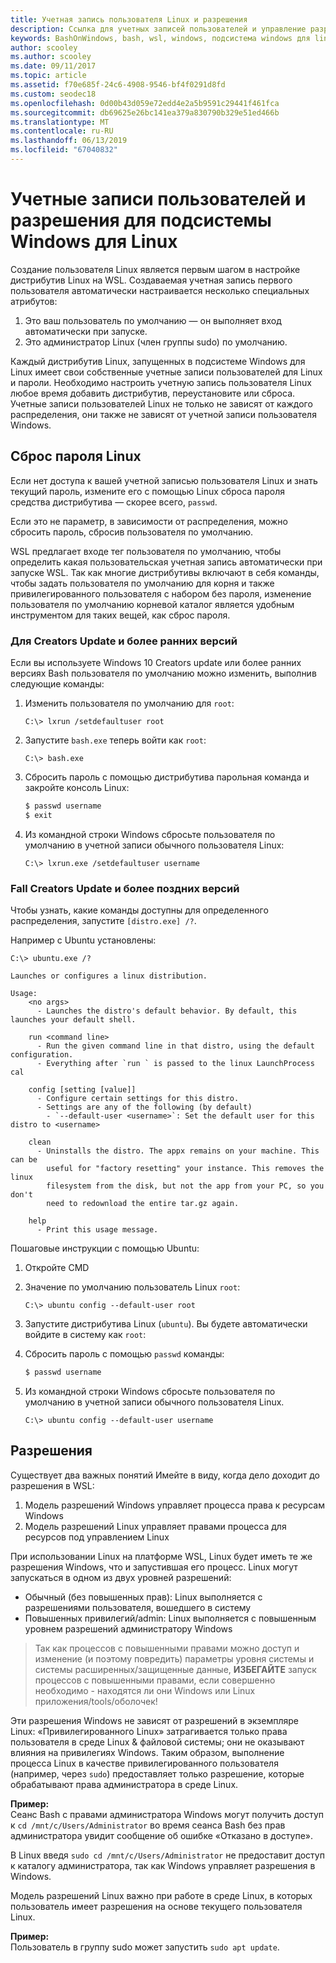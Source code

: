 ```yaml
---
title: Учетная запись пользователя Linux и разрешения
description: Ссылка для учетных записей пользователей и управление разрешениями в подсистеме Windows для Linux.
keywords: BashOnWindows, bash, wsl, windows, подсистема windows для linux, windowssubsystem, ubuntu, учетные записи пользователей
author: scooley
ms.author: scooley
ms.date: 09/11/2017
ms.topic: article
ms.assetid: f70e685f-24c6-4908-9546-bf4f0291d8fd
ms.custom: seodec18
ms.openlocfilehash: 0d00b43d059e72edd4e2a5b9591c29441f461fca
ms.sourcegitcommit: db69625e26bc141ea379a830790b329e51ed466b
ms.translationtype: MT
ms.contentlocale: ru-RU
ms.lasthandoff: 06/13/2019
ms.locfileid: "67040832"
---
```

# <a name="user-accounts-and-permissions-for-windows-subsystem-for-linux"></a>Учетные записи пользователей и разрешения для подсистемы Windows для Linux

Создание пользователя Linux является первым шагом в настройке дистрибутив Linux на WSL.  Создаваемая учетная запись первого пользователя автоматически настраивается несколько специальных атрибутов:

1. Это ваш пользователь по умолчанию — он выполняет вход автоматически при запуске.
1. Это администратор Linux (член группы sudo) по умолчанию.

Каждый дистрибутив Linux, запущенных в подсистеме Windows для Linux имеет свои собственные учетные записи пользователей для Linux и пароли.  Необходимо настроить учетную запись пользователя Linux любое время добавить дистрибутив, переустановите или сброса.  Учетные записи пользователей Linux не только не зависят от каждого распределения, они также не зависят от учетной записи пользователя Windows.

## <a name="resetting-your-linux-password"></a>Сброс пароля Linux

Если нет доступа к вашей учетной записью пользователя Linux и знать текущий пароль, измените его с помощью Linux сброса пароля средства дистрибутива — скорее всего, `passwd`.

Если это не параметр, в зависимости от распределения, можно сбросить пароль, сбросив пользователя по умолчанию.

WSL предлагает входе тег пользователя по умолчанию, чтобы определить какая пользовательская учетная запись автоматически при запуске WSL.  Так как многие дистрибутивы включают в себя команды, чтобы задать пользователя по умолчанию для корня и также привилегированного пользователя с набором без пароля, изменение пользователя по умолчанию корневой каталог является удобным инструментом для таких вещей, как сброс пароля.

### <a name="for-creators-update-and-earlier"></a>Для Creators Update и более ранних версий
Если вы используете Windows 10 Creators update или более ранних версиях Bash пользователя по умолчанию можно изменить, выполнив следующие команды:

1. Изменить пользователя по умолчанию для `root`:

    ```console
    C:\> lxrun /setdefaultuser root
    ```

1. Запустите `bash.exe` теперь войти как `root`:

    ```console
    C:\> bash.exe
    ```

1. Сбросить пароль с помощью дистрибутива парольная команда и закройте консоль Linux:

    ```BASH
    $ passwd username
    $ exit
    ```

1. Из командной строки Windows сбросьте пользователя по умолчанию в учетной записи обычного пользователя Linux:

    ```console
    C:\> lxrun.exe /setdefaultuser username
    ```

### <a name="for-fall-creators-update-and-later"></a>Fall Creators Update и более поздних версий
Чтобы узнать, какие команды доступны для определенного распределения, запустите `[distro.exe] /?`.
    
Например с Ubuntu установлены:

```console
C:\> ubuntu.exe /?

Launches or configures a linux distribution.

Usage:
    <no args>
      - Launches the distro's default behavior. By default, this launches your default shell.

    run <command line>
      - Run the given command line in that distro, using the default configuration.
      - Everything after `run ` is passed to the linux LaunchProcess cal

    config [setting [value]]
      - Configure certain settings for this distro.
      - Settings are any of the following (by default)
        - `--default-user <username>`: Set the default user for this distro to <username>

    clean
      - Uninstalls the distro. The appx remains on your machine. This can be
        useful for "factory resetting" your instance. This removes the linux
        filesystem from the disk, but not the app from your PC, so you don't
        need to redownload the entire tar.gz again.

    help
      - Print this usage message.
```

Пошаговые инструкции с помощью Ubuntu:

1. Откройте CMD
1. Значение по умолчанию пользователь Linux `root`:

    ```console
    C:\> ubuntu config --default-user root
    ```    

1. Запустите дистрибутива Linux (`ubuntu`).  Вы будете автоматически войдите в систему как `root`:

1. Сбросить пароль с помощью `passwd` команды:

    ```BASH
    $ passwd username
    ```

1. Из командной строки Windows сбросьте пользователя по умолчанию в учетной записи обычного пользователя Linux.

    ```console
    C:\> ubuntu config --default-user username
    ```

## <a name="permissions"></a>Разрешения

Существует два важных понятий Имейте в виду, когда дело доходит до разрешения в WSL:

1. Модель разрешений Windows управляет процесса права к ресурсам Windows
2. Модель разрешений Linux управляет правами процесса для ресурсов под управлением Linux

При использовании Linux на платформе WSL, Linux будет иметь те же разрешения Windows, что и запустившая его процесс. Linux могут запускаться в одном из двух уровней разрешений:

* Обычный (без повышенных прав): Linux выполняется с разрешениями пользователя, вошедшего в систему
* Повышенных привилегий/admin: Linux выполняется с повышенным уровнем разрешений администратору Windows

> Так как процессов с повышенными правами можно доступ и изменение (и поэтому повредить) параметры уровня системы и системы расширенных/защищенные данные, **ИЗБЕГАЙТЕ** запуск процессов с повышенными правами, если совершенно необходимо - находятся ли они Windows или Linux приложения/tools/оболочек!

Эти разрешения Windows не зависят от разрешений в экземпляре Linux: «Привилегированного Linux» затрагивается только права пользователя в среде Linux & файловой системы; они не оказывают влияния на привилегиях Windows. Таким образом, выполнение процесса Linux в качестве привилегированного пользователя (например, через `sudo`) предоставляет только разрешение, которые обрабатывают права администратора в среде Linux.

**Пример:**     
Сеанс Bash с правами администратора Windows могут получить доступ к `cd /mnt/c/Users/Administrator` во время сеанса Bash без прав администратора увидит сообщение об ошибке «Отказано в доступе».

В Linux введя `sudo cd /mnt/c/Users/Administrator` не предоставит доступ к каталогу администратора, так как Windows управляет разрешения в Windows.

Модель разрешений Linux важно при работе в среде Linux, в которых пользователь имеет разрешения на основе текущего пользователя Linux.

**Пример:**  
Пользователь в группу sudo может запустить `sudo apt update`.
